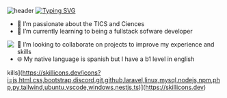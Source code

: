 ![header](https://capsule-render.vercel.app/api?type=wave&color=1C768F&height=300&section=header&text=FullStackDeveloper&fontAlignY=30&fontSize=70)
[![Typing SVG](https://readme-typing-svg.demolab.com/?lines=Samuel+Cordoba+or;Scorhenao)](https://git.io/typing-svg)
- 🏁 I’m passionate about the TICS and Ciences
- 🌱 I’m currently learning to being a fullstack sofware developer
 <img src="https://github.com/user-attachments/assets/7e4df677-2e88-40dc-8a51-ebf90d1cd2a9" Style="position:absolute;" />
 
- 🔎 I’m looking to collaborate on projects to improve my experience and skills
- 🌐 My native language is spanish but I have a b1 level in english


kills](https://skillicons.dev/icons?i=js,html,css,bootstrap,discord,git,github,laravel,linux,mysql,nodejs,npm,php,py,tailwind,ubuntu,vscode,windows,nestjs,ts)](https://skillicons.dev)
